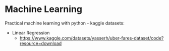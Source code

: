 # Machine Learning

Practical machine learning with python - kaggle datasets:
  - Linear Regression
    - https://www.kaggle.com/datasets/yasserh/uber-fares-dataset/code?resource=download
